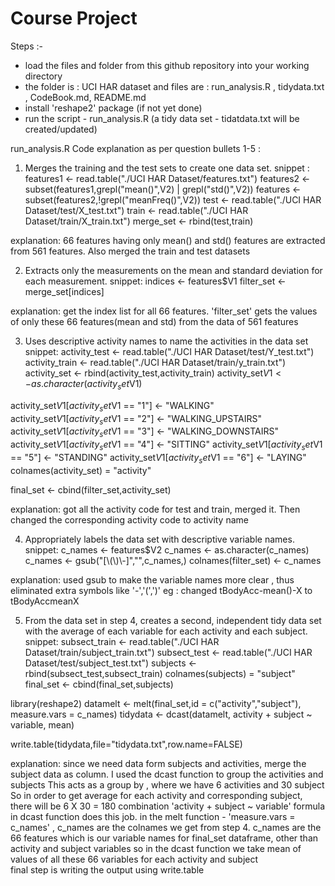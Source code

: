 Course Project
===================

Steps :-
* load the files and folder from this github repository into your working directory
* the folder is : UCI HAR dataset and files are : run_analysis.R , tidydata.txt , CodeBook.md, README.md
* install 'reshape2' package (if not yet done)
* run the script - run_analysis.R (a tidy  data set - tidatdata.txt will be created/updated)

run_analysis.R Code explanation as per question bullets 1-5 :

1. Merges the training and the test sets to create one data set.
snippet : 
features1 <- read.table("./UCI HAR Dataset/features.txt")
features2 <- subset(features1,grepl("mean()",V2) | grepl("std()",V2))
features <- subset(features2,!grepl("meanFreq()",V2))
test <- read.table("./UCI HAR Dataset/test/X_test.txt")
train <- read.table("./UCI HAR Dataset/train/X_train.txt")
merge_set <- rbind(test,train)

explanation: 
66 features having only mean() and std() features are extracted from 561 features.
Also merged the train and test datasets

2. Extracts only the measurements on the mean and standard deviation for each measurement. 
snippet:
indices <- features$V1
filter_set <- merge_set[indices]

explanation: 
get the index list for all 66 features.
'filter_set' gets the values of only these 66 features(mean and std) from the data of 561 features

3. Uses descriptive activity names to name the activities in the data set
snippet:
activity_test <- read.table("./UCI HAR Dataset/test/Y_test.txt")
activity_train <- read.table("./UCI HAR Dataset/train/y_train.txt")
activity_set <- rbind(activity_test,activity_train)
activity_set$V1 <- as.character(activity_set$V1)

activity_set$V1[activity_set$V1 == "1"] <- "WALKING"
activity_set$V1[activity_set$V1 == "2"] <- "WALKING_UPSTAIRS"
activity_set$V1[activity_set$V1 == "3"] <- "WALKING_DOWNSTAIRS"
activity_set$V1[activity_set$V1 == "4"] <- "SITTING"
activity_set$V1[activity_set$V1 == "5"] <- "STANDING"
activity_set$V1[activity_set$V1 == "6"] <- "LAYING"
colnames(activity_set) = "activity"

final_set <- cbind(filter_set,activity_set)

explanation: 
got all the activity code for test and train, merged it.
Then changed the corresponding activity code to activity name

4. Appropriately labels the data set with descriptive variable names.  
snippet:
c_names <- features$V2
c_names <- as.character(c_names)
c_names <- gsub("[\\(\\)\\-]","",c_names,)
colnames(filter_set) <- c_names

explanation: 
used gsub to make the variable names more clear , thus eliminated extra symbols like '-','(',')'
eg : changed tBodyAcc-mean()-X to tBodyAccmeanX 

5. From the data set in step 4, creates a second, independent tidy data set with the average of each 
variable for each activity and each subject.
snippet:
subsect_train <- read.table("./UCI HAR Dataset/train/subject_train.txt")
subsect_test <- read.table("./UCI HAR Dataset/test/subject_test.txt")
subjects <- rbind(subsect_test,subsect_train)
colnames(subjects) = "subject"
final_set <- cbind(final_set,subjects)

library(reshape2)
datamelt <- melt(final_set,id = c("activity","subject"), measure.vars = c_names)
tidydata <- dcast(datamelt, activity + subject ~ variable, mean)

write.table(tidydata,file="tidydata.txt",row.name=FALSE)

explanation: 
since we need data form subjects and activities, merge the subject data as column.
I used the dcast function to group the activities and subjects 
This acts as a group by , where we have 6 activities and 30 subject
So in order to get average for each activity and corresponding subject, there will be 6 X 30 = 180 combination
'activity + subject ~ variable' formula in dcast function does this job.
in the melt function - 'measure.vars = c_names' , c_names are the colnames we get from step 4.
c_names are the 66 features which is our variable names for final_set dataframe, other than activity and subject variables
so in the dcast function we take mean of values of all these 66 variables for each activity and subject   
final step is writing the output using write.table

